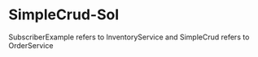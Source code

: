 # SimpleCrud-Sol
SubscriberExample refers to InventoryService and SimpleCrud refers to OrderService
